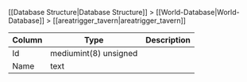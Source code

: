 [[Database Structure|Database Structure]] > [[World-Database|World-Database]] > [[areatrigger_tavern|areatrigger_tavern]]

Column | Type | Description
--- | --- | ---
Id | mediumint(8) unsigned | 
Name | text | 
